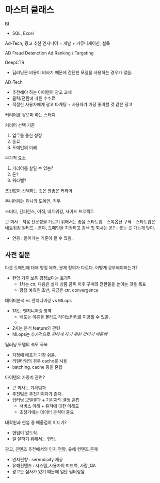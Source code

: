 
# 마스터 클래스

BI
- SQL, Excel

Ad-Tech, 광고 추천
엔지니어 = 개발 + 커뮤니케이션, 설득


AD Fraud Detenction
Ad Ranking / Targeting


DeepCTR
- 딥러닝은 비용이 비싸기 때문에 간단한 모델을 사용하는 경우가 많음.

AD-Tech
- 추천해야 하는 아이템이 광고 교체
- 클릭/전환에 따른 수수료
- 적절한 사용자에게 광고 타게팅 + 사용자가 가장 좋아할 것 같은 광고

커리어를 쌓으며 하는 스터디


커리어 선택 기준
1. 업무를 통한 성장
2. 동료
3. 도메인의 미래

부가적 요소
1. 커리어를 살릴 수 있는?
2. 돈?
3. 워라밸?

조건없이 선택하는 것은 안좋은 커리어.

주니어때는 하나의 도메인, 직무

스터디, 컨퍼런스, 이직, 네트워킹, 사이드 프로젝트


큰 회사 - 처음 전문성을 기르기 위해서는 좋음
스타트업 - 스톡옵션
구직 - 스타트업은 네트워킹
원티드 - 분야, 도메인을 지정하고 검색
첫 회사는 운? - 붙는 곳 가는게 맞다.
- 연봉 : 들어가는 기준이 될 수 있음.





## 사전 질문
다른 도메인에 대해 평점 예측, 문제 정의가 다르다. 어떻게 공부해야하는가?
- 현업 기준 보통 평점보다는 트래픽
	- 1차는 ctr, 다음은 실제 상품 클릭 이후 구매의 전환율을 높이는 것을 목표
	- 평점 예측은 초반, 지금은 ctr, convergence

데이터분석 vs 엔지니어링 vs MLops
- 1차는 엔지니어링 영역
	- 배포는 이론을 몰라도 라이브러리를 이용할 수 있음.
	- 
- 2차는 분석 feature와 관련
- MLops는 추가적으로 _편하게 하기 위한 것이기 때문에_


딥러닝 모델의 속도 극복
- 자정에 배포가 가장 쉬움.
- 리얼타임의 경우 cache를 사용
- batching, cache 등을 혼합


아이템의 가중치 관련?
- 큰 회사는 기획팀과
- 추천팀은 추천기획자가 존재.
- 딥러닝 모델결과 + 기획자의 결정 혼합
	- 서비스 이해 + 유저에 대한 이해도
	- 초창기에는 데이터 분석이 중요

대학원과 현업 중 배울점이 어디가?
- 현업이 압도적.
- 일 잘하기 위해서는 현업. 

광고, 콘텐츠 추천에서의 인지 편향, 유해 컨텐츠 문제
- 인지편향 : serendipity 제공
- 유해컨텐츠 : 시스템_사용자의 피드백, 사람_QA
- 광고는 심사가 있기 때문에 일단 필터링됨
- 